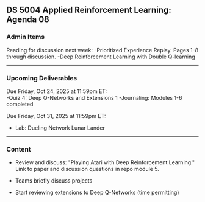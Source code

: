 ## DS 5004 Applied Reinforcement Learning: Agenda 08


### Admin Items

Reading for discussion next week:
-Prioritized Experience Replay. Pages 1-8 through discussion.
-Deep Reinforcement Learning with Double Q-learning

---

### Upcoming Deliverables

Due Friday, Oct 24, 2025 at 11:59pm ET:  
-Quiz 4: Deep Q-Networks and Extensions 1
-Journaling: Modules 1-6 completed

Due Friday, Oct 31, 2025 at 11:59pm ET:  
- Lab: Dueling Network Lunar Lander


---

### Content

- Review and discuss: "Playing Atari with Deep Reinforcement Learning." Link to paper and discussion questions in repo module 5.

- Teams briefly discuss projects

- Start reviewing extensions to Deep Q-Networks (time permitting)
